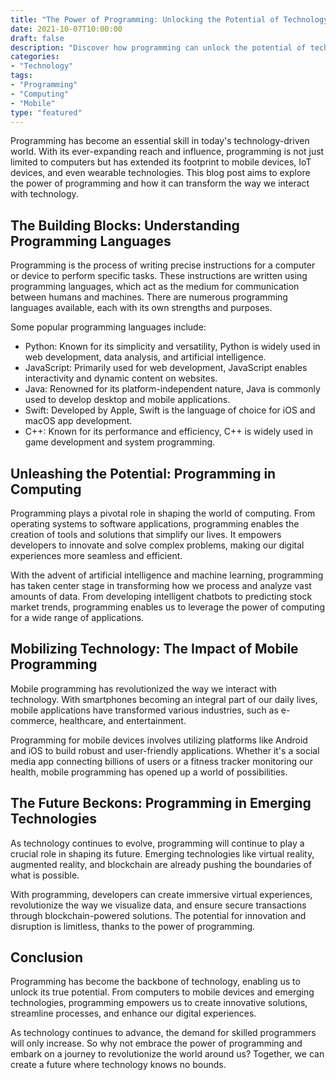 ```yaml
---
title: "The Power of Programming: Unlocking the Potential of Technology"
date: 2021-10-07T10:00:00
draft: false
description: "Discover how programming can unlock the potential of technology and revolutionize the world around us."
categories:
- "Technology"
tags:
- "Programming"
- "Computing"
- "Mobile"
type: "featured"
---
```


Programming has become an essential skill in today's technology-driven world. With its ever-expanding reach and influence, programming is not just limited to computers but has extended its footprint to mobile devices, IoT devices, and even wearable technologies. This blog post aims to explore the power of programming and how it can transform the way we interact with technology.

## The Building Blocks: Understanding Programming Languages

Programming is the process of writing precise instructions for a computer or device to perform specific tasks. These instructions are written using programming languages, which act as the medium for communication between humans and machines. There are numerous programming languages available, each with its own strengths and purposes.

Some popular programming languages include:

- Python: Known for its simplicity and versatility, Python is widely used in web development, data analysis, and artificial intelligence.
- JavaScript: Primarily used for web development, JavaScript enables interactivity and dynamic content on websites.
- Java: Renowned for its platform-independent nature, Java is commonly used to develop desktop and mobile applications.
- Swift: Developed by Apple, Swift is the language of choice for iOS and macOS app development.
- C++: Known for its performance and efficiency, C++ is widely used in game development and system programming.

## Unleashing the Potential: Programming in Computing

Programming plays a pivotal role in shaping the world of computing. From operating systems to software applications, programming enables the creation of tools and solutions that simplify our lives. It empowers developers to innovate and solve complex problems, making our digital experiences more seamless and efficient.

With the advent of artificial intelligence and machine learning, programming has taken center stage in transforming how we process and analyze vast amounts of data. From developing intelligent chatbots to predicting stock market trends, programming enables us to leverage the power of computing for a wide range of applications.

## Mobilizing Technology: The Impact of Mobile Programming

Mobile programming has revolutionized the way we interact with technology. With smartphones becoming an integral part of our daily lives, mobile applications have transformed various industries, such as e-commerce, healthcare, and entertainment.

Programming for mobile devices involves utilizing platforms like Android and iOS to build robust and user-friendly applications. Whether it's a social media app connecting billions of users or a fitness tracker monitoring our health, mobile programming has opened up a world of possibilities.

## The Future Beckons: Programming in Emerging Technologies

As technology continues to evolve, programming will continue to play a crucial role in shaping its future. Emerging technologies like virtual reality, augmented reality, and blockchain are already pushing the boundaries of what is possible.

With programming, developers can create immersive virtual experiences, revolutionize the way we visualize data, and ensure secure transactions through blockchain-powered solutions. The potential for innovation and disruption is limitless, thanks to the power of programming.

## Conclusion

Programming has become the backbone of technology, enabling us to unlock its true potential. From computers to mobile devices and emerging technologies, programming empowers us to create innovative solutions, streamline processes, and enhance our digital experiences.

As technology continues to advance, the demand for skilled programmers will only increase. So why not embrace the power of programming and embark on a journey to revolutionize the world around us? Together, we can create a future where technology knows no bounds.
